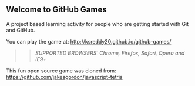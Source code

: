 ## Welcome to GitHub Games

A project based learning activity for people who are getting started with Git and GitHub.

You can play the game at: http://ksreddy20.github.io/github-games/

>> _*SUPPORTED BROWSERS*: Chrome, Firefox, Safari, Opera and IE9+_

This fun open source game was cloned from: https://github.com/jakesgordon/javascript-tetris
